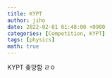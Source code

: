 ```yaml
---
title: KYPT
author: jiho
date: 2022-02-01 01:48:00 +0900
categories: [Competition, KYPT]
tags: [physics]
math: true
---
```


KYPT 좆망함 ㄹㅇ

